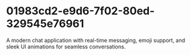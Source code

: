 # 01983cd2-e9d6-7f02-80ed-329545e76961
A modern chat application with real-time messaging, emoji support, and sleek UI animations for seamless conversations.
